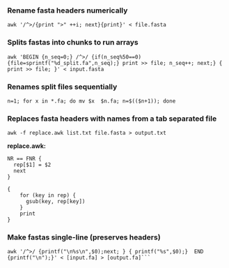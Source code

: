 ### Rename fasta headers numerically
```awk '/^>/{print ">" ++i; next}{print}' < file.fasta ```

### Splits fastas into chunks to run arrays
```awk 'BEGIN {n_seq=0;} /^>/ {if(n_seq%50==0){file=sprintf("%d_split.fa",n_seq);} print >> file; n_seq++; next;} { print >> file; }' < input.fasta```

### Renames split files sequentially 
```n=1; for x in *.fa; do mv $x  $n.fa; n=$(($n+1)); done```

### Replaces fasta headers with names from a tab separated file

```awk -f replace.awk list.txt file.fasta > output.txt```

**replace.awk:**
```
NR == FNR {
  rep[$1] = $2
  next
} 

{
    for (key in rep) {
      gsub(key, rep[key])
    }
    print
}
```

### Make fastas single-line (preserves headers)
```
awk '/^>/ {printf("\n%s\n",$0);next; } { printf("%s",$0);}  END {printf("\n");}' < [input.fa] > [output.fa]```
